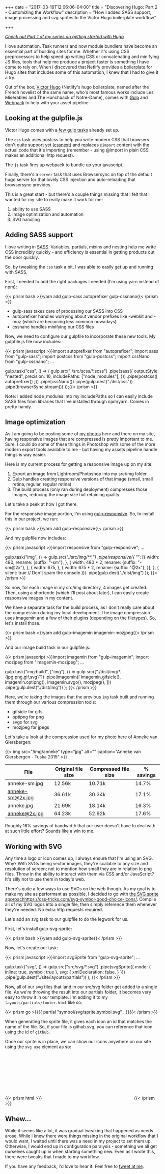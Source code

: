 +++
date = "2017-03-19T12:06:06-04:00"
title = "Discovering Hugo: Part 2 - Customizing the Workflow"
description = "How I added SASS support, image processing and svg sprites to the Victor Hugo boilerplate workflow"

+++

*[Check out Part 1 of my series on getting started with Hugo](/blog/discovering-hugo-1)*

I love automation. Task runners and now module bundlers have become an essential part of building sites for me. Whether it's using CSS preprocessors to help speed up writing CSS or concatenating and minifying JS files, tools that help me produce a project faster is something I have come to rely on. When I discovered that Netlify provides a boilerplate for Hugo sites that includes some of this automation, I knew that I had to give it a try.

Out of the box, [Victor Hugo](https://github.com/netlify/victor-hugo) (Netlify's hugo boilerplate, named after the French novelist of the same name, who's most famous works include Les Misérables and The Hunchback of Notre-Dame), comes with [Gulp](http://gulpjs.com/) and [Webpack](https://webpack.js.org/) to help with your asset pipeline.

## Looking at the gulpfile.js

Victor Hugo comes with a [few gulp tasks](https://github.com/netlify/victor-hugo/blob/master/gulpfile.babel.js) already set up.

The `css` task uses postcss to help you write modern CSS that browsers don't quite support yet ([cssnext](http://cssnext.io/)) and replaces `@import` content with the actual code that it's importing (remember - using @import in plain CSS makes an additional http request).

The `js` task fires up webpack to bundle up your javascript.

Finally, there's a `server` task that uses Browsersync on top of the default hugo server for that lovely CSS injection and auto-reloading that browsersync provides.

This is a great start - but there's a couple things missing that I felt that I wanted for my site to really make it work for me:

1. ability to use SASS
2. image optimization and automation
3. SVG handling

## Adding SASS support

I love writing in [SASS](http://sass-lang.com/). Variables, partials, mixins and nesting help me write CSS incredibly quickly - and efficiency is essential in getting products out the door quickly.

So, by tweaking the `css` task a bit, I was able to easily get up and running with SASS.

First, I needed to add the right packages I needed (I'm using yarn instead of npm):

{{< prism bash >}}yarn add gulp-sass autoprefixer gulp-cssnano{{< /prism >}}

* gulp-sass takes care of processing our SASS into CSS
* autoprefixer handles worrying about vendor prefixes like -webkit and -moz (which are becoming less common nowadays)
* cssnano handles minifying our CSS files

Now, we need to configure our gulpfile to incorporate these new tools. My gulpfile.js file now includes:

{{< prism javascript >}}import autoprefixer from "autoprefixer";
import sass from "gulp-sass";
import postcss from "gulp-postcss";
import cssNano from "gulp-cssnano";
...

gulp.task("css", () => (
  gulp.src("./src/scss/*.scss")
    .pipe(sass({
      outputStyle:  "nested",
      precision: 10,
      includePaths: ["node_modules"],
    }))
    .pipe(postcss([ autoprefixer() ]))
    .pipe(cssNano())
    .pipe(gulp.dest("./dist/css"))
    .pipe(browserSync.stream())
));{{< /prism >}}

Note: I added node_modules into my includePaths so I can easily include SASS files from libraries that I've installed through npm/yarn. Comes in pretty handy.

## Image optimization

As I am going to be posting some of [my photos](/photography) here and there on my site, having responsive images that are compressed is pretty important to me. Sure, I could do some of these things in Photoshop with some of the more modern export tools available to me - but having my assets pipeline handle things is way easier.

Here is my current process for getting a responsive image up on my site:

1. Export an image from Lightroom/Photoshop into my src/img folder
2. Gulp handles creating responsive versions of that image (small, small retina, regular, regular retina)
3. The build process (only ran during deployment) compresses those images, reducing the image size but retaining quality

Let's take a peek at how I got there.

For the responsive image portion, I'm using [gulp-responsive](https://github.com/mahnunchik/gulp-responsive). So, to install this in our project, we run:

{{< prism bash >}}yarn add gulp-responsive{{< /prism >}}

And my gulpfile now includes:

{{< prism javascript >}}import responsive from "gulp-responsive";
...

gulp.task("img", () =>
  gulp.src("./src/img/**.*")
    .pipe(responsive({
      "*": [{
        width: 480,
        rename: {suffix: "-sm"},
      }, {
        width: 480 * 2,
        rename: {suffix: "-sm@2x"},
      }, {
        width: 675,
      }, {
        width: 675 * 2,
        rename: {suffix: "@2x"},
      }],
    }, {
      silent: true      // Don't spam the console
    }))
    .pipe(gulp.dest("./dist/img")
));
{{< /prism >}}

So now, for each image in my src/img directory, 4 images get created. Then, using a shortcode (which I'll post about later), I can easily create responsive images in my content.

We have a separate task for the build process, as I don't really care about the compression during my local development. The image compression uses [imagemin](https://github.com/imagemin/imagemin) and a few of their plugins (depending on the filetypes). So, let's install those.

{{< prism bash >}}yarn add gulp-imagemin imagemin-mozjpeg{{< /prism >}}

And our image build task in our gulpfile.js:

{{< prism javascript >}}import imagemin from "gulp-imagemin";
import mozjpeg from "imagemin-mozjpeg";
...

gulp.task("img:build", ["img"], () =>
  gulp.src(["./dist/img/*.{jpg,png,gif,svg}"])
    .pipe(imagemin([
      imagemin.gifsicle(),
      imagemin.optipng(),
      imagemin.svgo(),
      mozjpeg(),
    ]))
    .pipe(gulp.dest("./dist/img"))
);
{{< /prism >}}

Here, we're taking the images that the previous `img` task built and running them through our various compression tools:

* gifsicle for gifs
* optipng for png
* svgo for svg
* mozjpeg for jpegs

Let's take a look at the compression used for my photo here of Anneke van Giersbergen:

{{< img src="/img/anneke" type="jpg" alt="" caption="Anneke van Giersbergen - Tuska 2015" >}}

|File|Original file size|Compressed file size|% savings|
|----|----|----|-----|
|anneke-sm.jpg|12.56k|10.71k|14.7%|
|anneke-sm@2x.jpg|36.61k|30.34k|17.1%|
|anneke.jpg|21.69k|18.14k|16.3%|
|anneke@2x.jpg|64.23k|52.92k|17.6%|

Roughly 16% savings of bandwidth that our user doesn't have to deal with at such little effort? Sounds like a win to me.

## Working with SVG

Any time a logo or icon comes up, I always ensure that I'm using an SVG. Why? With SVGs being vector images, they're scalable to any size and resolution of screen; not to mention how small they are in relation to png files. Throw in the ability to interact with them via CSS and/or JavaScript? It's silly not to use them in today's web.

There's quite a few ways to use SVGs on the web though. As my goal is to make my site as performant as possible, I decided to go with [the SVG sprite approach]()https://css-tricks.com/svg-symbol-good-choice-icons/. Compile all of my SVG logos into a single file, then simply reference them whenever they're needed. No extra http requests required.

Let's add an svg task to our gulpfile to do the legwork for us.

First, let's install gulp-svg-sprite:

{{< prism bash >}}yarn add gulp-svg-sprite{{< /prism >}}

Now, let's create our task:

{{< prism javascript >}}import svgSprite from "gulp-svg-sprite";
...

gulp.task("svg", () =>
  gulp.src("src/svg/*.svg")
    .pipe(svgSprite({
      mode: {
        inline: true,
        symbol: true
      },
      svg: {
        xmlDeclaration: false,
      }
    }))
    .pipe(gulp.dest("./site/layouts/partials"))
);
{{< /prism >}}

Now, all of our svg files that land in our src/svg folder get added to a single file. As we're throwing the result into our partials folder, it becomes very easy to throw it in our template. I'm adding it to my `layouts/partials/footer.html` like so:

{{< prism go >}}{{ partial "symbol/svg/sprite.symbol.svg" . }}{{< /prism >}}

When generating the sprite file, it gives each icon an id that matches the name of the file. So, if your file is github.svg, you can reference that icon using the id of `github`.

Once our sprite is in place, we can show our icons anywhere on our site using the `svg use` element as so:

{{< prism html >}}<svg class="icon"><use xlink:href="#github" /></svg>{{< /prism >}}

## Whew...

While it seems like a lot, it was gradual tweaking that happened as needs arose. While I knew there were things missing in the original workflow that I would want, I waited until there was a need in my project to set them up. Otherwise, I would end up in configuration paralysis - something we all get ourselves caught up in when starting something new. Even as I wrote this, there were tweaks that I made to my workflow.

If you have any feedback, I'd love to hear it. Feel free to [tweet at me](https://twitter.com/adamwillsdev).
